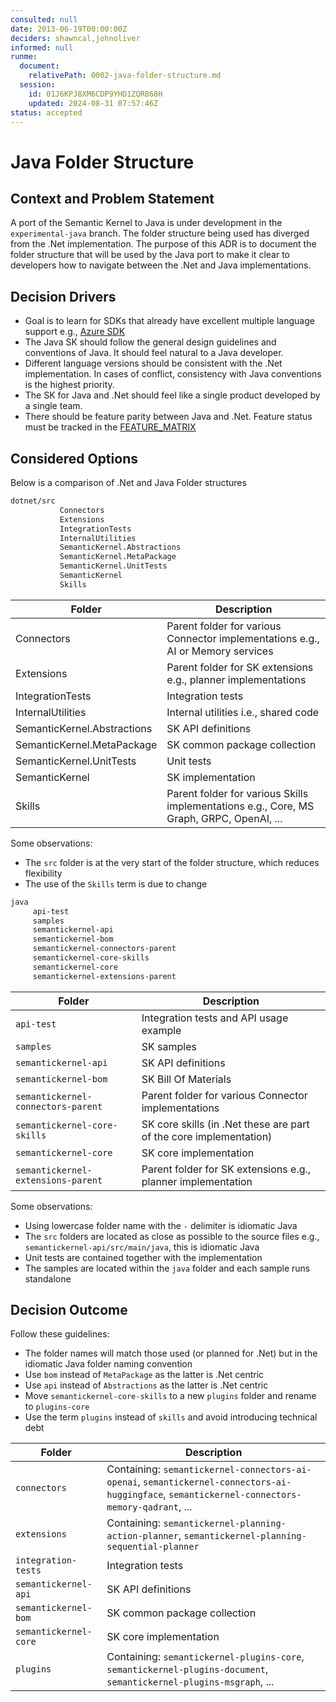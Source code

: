 ```yaml
---
consulted: null
date: 2013-06-19T00:00:00Z
deciders: shawncal,johnoliver
informed: null
runme:
  document:
    relativePath: 0002-java-folder-structure.md
  session:
    id: 01J6KPJ8XM6CDP9YHD1ZQR868H
    updated: 2024-08-31 07:57:46Z
status: accepted
---
```


# Java Folder Structure

## Context and Problem Statement

A port of the Semantic Kernel to Java is under development in the `experimental-java` branch. The folder structure being used has diverged from the .Net implementation.
The purpose of this ADR is to document the folder structure that will be used by the Java port to make it clear to developers how to navigate between the .Net and Java implementations.

## Decision Drivers

* Goal is to learn for SDKs that already have excellent multiple language support e.g., [Azure SDK](ht******************************dk/)
* The Java SK should follow the general design guidelines and conventions of Java. It should feel natural to a Java developer.
* Different language versions should be consistent with the .Net implementation. In cases of conflict, consistency with Java conventions is the highest priority.
* The SK for Java and .Net should feel like a single product developed by a single team.
* There should be feature parity between Java and .Net. Feature status must be tracked in the [FEATURE_MATRIX](../../FEATURE_MATRIX.md)

## Considered Options

Below is a comparison of .Net and Java Folder structures

```bash {"id":"01J6KQ19XJR75T08FBDM3QJ5QK"}
dotnet/src
           Connectors
           Extensions
           IntegrationTests
           InternalUtilities
           SemanticKernel.Abstractions
           SemanticKernel.MetaPackage
           SemanticKernel.UnitTests
           SemanticKernel
           Skills
```

| Folder                         | Description |
|--------------------------------|-------------|
| Connectors                     | Parent folder for various Connector implementations e.g., AI or Memory services |
| Extensions                     | Parent folder for SK extensions e.g., planner implementations |
| IntegrationTests               | Integration tests |
| InternalUtilities              | Internal utilities i.e., shared code |
| SemanticKernel.Abstractions    | SK API definitions |
| SemanticKernel.MetaPackage     | SK common package collection |
| SemanticKernel.UnitTests       | Unit tests |
| SemanticKernel                 | SK implementation |
| Skills                         | Parent folder for various Skills implementations e.g., Core, MS Graph, GRPC, OpenAI, ... |

Some observations:

* The `src` folder is at the very start of the folder structure, which reduces flexibility
* The use of the `Skills` term is due to change

```bash {"id":"01J6KQ19XJR75T08FBDPPXKATB"}
java
     api-test
     samples
     semantickernel-api
     semantickernel-bom
     semantickernel-connectors-parent
     semantickernel-core-skills
     semantickernel-core
     semantickernel-extensions-parent
```

| Folder                              | Description |
|-------------------------------------|-------------|
| `api-test`                          | Integration tests and API usage example |
| `samples`                           | SK samples |
| `semantickernel-api`                | SK API definitions |
| `semantickernel-bom`                | SK Bill Of Materials |
| `semantickernel-connectors-parent`  | Parent folder for various Connector implementations |
| `semantickernel-core-skills`        | SK core skills (in .Net these are part of the core implementation) |
| `semantickernel-core`               | SK core implementation |
| `semantickernel-extensions-parent`  | Parent folder for SK extensions e.g., planner implementation |

Some observations:

* Using lowercase folder name with the `-` delimiter is idiomatic Java
* The `src` folders are located as close as possible to the source files e.g., `semantickernel-api/src/main/java`, this is idiomatic Java
* Unit tests are contained together with the implementation
* The samples are located within the `java` folder and each sample runs standalone

## Decision Outcome

Follow these guidelines:

* The folder names will match those used (or planned for .Net) but in the idiomatic Java folder naming convention
* Use `bom` instead of `MetaPackage` as the latter is .Net centric
* Use `api` instead of `Abstractions` as the latter is .Net centric
* Move `semantickernel-core-skills` to a new `plugins` folder and rename to `plugins-core`
* Use the term `plugins` instead of `skills` and avoid introducing technical debt

| Folder                           | Description |
|----------------------------------|-------------|
| `connectors`                     | Containing: `semantickernel-connectors-ai-openai`, `semantickernel-connectors-ai-huggingface`, `semantickernel-connectors-memory-qadrant`, ...  |
| `extensions`                     | Containing: `semantickernel-planning-action-planner`, `semantickernel-planning-sequential-planner` |
| `integration-tests`              | Integration tests |
| `semantickernel-api`             | SK API definitions |
| `semantickernel-bom`             | SK common package collection |
| `semantickernel-core`            | SK core implementation |
| `plugins`                        | Containing: `semantickernel-plugins-core`, `semantickernel-plugins-document`, `semantickernel-plugins-msgraph`, ... |
